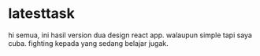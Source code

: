 # latesttask
hi semua, ini hasil version dua design react app. walaupun simple tapi saya cuba. fighting kepada yang sedang belajar jugak.
